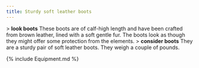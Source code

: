 ```yaml
---
title: Sturdy soft leather boots
---
```


\> **look boots**
These boots are of calf-high length and have been crafted from brown
leather,
lined with a soft gentle fur. The boots look as though they might offer
some
protection from the elements.
\> **consider boots**
They are a sturdy pair of soft leather boots.
They weigh a couple of pounds.

{% include Equipment.md %}